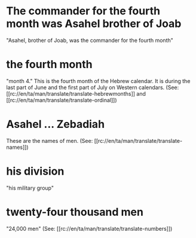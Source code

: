 # The commander for the fourth month was Asahel brother of Joab

"Asahel, brother of Joab, was the commander for the fourth month"

# the fourth month

"month 4." This is the fourth month of the Hebrew calendar. It is during the last part of June and the first part of July on Western calendars. (See: [[rc://en/ta/man/translate/translate-hebrewmonths]] and [[rc://en/ta/man/translate/translate-ordinal]])

# Asahel ... Zebadiah

These are the names of men. (See: [[rc://en/ta/man/translate/translate-names]])

# his division

"his military group"

# twenty-four thousand men

"24,000 men" (See: [[rc://en/ta/man/translate/translate-numbers]])

